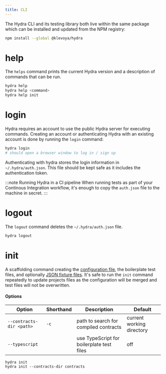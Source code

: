 ```yaml
---
title: CLI
---
```


The Hydra CLI and its testing library both live within the same package which can be installed and updated from the NPM registry:

```bash
npm install --global @klevoya/hydra
```

# help

The `helps` command prints the current Hydra version and a description of commands that can be run.

```bash
hydra help
hydra help <command>
hydra help init
```

# login

Hydra requires an account to use the public Hydra server for executing commands.
Creating an account or authenticating Hydra with an existing account is done by running the `login` command:

```bash
hydra login
# should open a browser window to log in / sign up
```

Authenticating with hydra stores the login information in `~/.hydra/auth.json`.
This file should be kept safe as it includes the authentication token.

:::note Running Hydra in a CI pipeline
When running tests as part of your Continous Integration workflow, it's enough to copy the `auth.json` file to the machine in secret.
:::

# logout

The `logout` command deletes the `~/.hydra/auth.json` file.

```bash
hydra logout
```

# init

A scaffolding command creating the [configuration file](./config.md), the boilerplate test files, and optionally [JSON fixture files](../examples/initial-contract-tables.md).
It's safe to run the `init` command repeatedly to update projects files as the configuration will be merged and test files will not be overwritten.

#### Options

| Option                   | Shorthand | Description                               | Default                   |
| ------------------------ | --------- | ----------------------------------------- | ------------------------- |
| `--contracts-dir <path>` | `-c`      | path to search for compiled contracts     | current working directory |
| `--typescript`           |           | use TypeScript for boilerplate test files | off                       |

```
hydra init
hydra init --contracts-dir contracts
```
